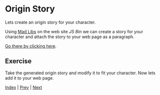 # Origin Story

Lets create an origin story for your character.

Using [Mad Libs](https://jsbin.com/gademu/6/embed?output) on the web site *JS Bin* we can create a story for your character and attach the story to your web page as a paragraph.

<a class="jsbin-embed" href="https://jsbin.com/gademu/6/embed?output">Go there by clicking here</a>.

## Exercise

Take the generated origin story and modify it to fit your character.
Now lets add it to your web page.



[Index](.) | [Prev](name) | [Next](powers)
